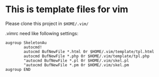 # This is template files for vim
Please clone this project in `$HOME/.vim/`


.vimrc need like following settings:

```
augroup SkeletonAu
        autocmd!
        autocmd BufNewFile *.html 0r $HOME/.vim/template/tpl.html
        autocmd BufNewFile *.php 0r $HOME/.vim/template/tpl.php
        "autocmd BufNewFile *.pl 0r $HOME/.vim/skel.pl
        "autocmd BufNewFile *.pm 0r $HOME/.vim/skel.pm
augroup END
```

